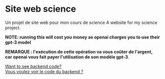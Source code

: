 # Site web science
Un projet de site web pour mon cours de science
A website for my science project.

**NOTE: running this will cost you money as openai charges you to use their gpt-3 model** <br>

**REMARQUE : l'exécution de cette opération va vous coûter de l'argent, car openai vous fait payer l'utilisation de son modèle gpt-3**.

[Want to see backend code?](https://github.com/notpoiu/sitewebscience/tree/server-backend) <br>
[Vous voulez voir le code du backend ?](https://github.com/notpoiu/sitewebscience/tree/server-backend)

